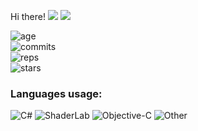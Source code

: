 Hi there!
<img src="https://visitor-badge.glitch.me/badge?page_id=REgorion.visitor-badge&color=5194f0" /> <img src="https://img.shields.io/github/followers/REgorion?style=social" />

![age](https://img.shields.io/static/v1?style=for-the-badge&label=Account%20age%3A&color=555&labelColor=%23ffd33d&message=6%20years)<br/>
![commits](https://img.shields.io/static/v1?style=for-the-badge&label=Сommits%3A&color=555&labelColor=%230366d6&message=612)<br/>
![reps](https://img.shields.io/static/v1?style=for-the-badge&label=Repos%3A&color=555&labelColor=%236a737d&message=21)<br/>
![stars](https://img.shields.io/static/v1?style=for-the-badge&label=Stars%3A&color=555&labelColor=%23fff5b1&message=1%20recived)<br/>


### Languages usage:
![C#](https://img.shields.io/static/v1?style=flat&label=C%23&color=555&labelColor=%23178600&message=82.3%25)
![ShaderLab](https://img.shields.io/static/v1?style=flat&label=ShaderLab&color=555&labelColor=%23222c37&message=7.7%25)
![Objective-C](https://img.shields.io/static/v1?style=flat&label=Objective-C&color=555&labelColor=%23438eff&message=2.5%25)
![Other](https://img.shields.io/static/v1?style=flat&label=Other&color=555&labelColor=%23ededed&message=7.4%25)
